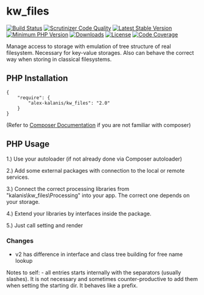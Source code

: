 # kw_files

[![Build Status](https://travis-ci.org/alex-kalanis/kw_files.svg?branch=master)](https://travis-ci.org/alex-kalanis/kw_files)
[![Scrutinizer Code Quality](https://scrutinizer-ci.com/g/alex-kalanis/kw_files/badges/quality-score.png?b=master)](https://scrutinizer-ci.com/g/alex-kalanis/kw_files/?branch=master)
[![Latest Stable Version](https://poser.pugx.org/alex-kalanis/kw_files/v/stable.svg?v=1)](https://packagist.org/packages/alex-kalanis/kw_files)
[![Minimum PHP Version](https://img.shields.io/badge/php-%3E%3D%207.3-8892BF.svg)](https://php.net/)
[![Downloads](https://img.shields.io/packagist/dt/alex-kalanis/kw_files.svg?v1)](https://packagist.org/packages/alex-kalanis/kw_files)
[![License](https://poser.pugx.org/alex-kalanis/kw_files/license.svg?v=1)](https://packagist.org/packages/alex-kalanis/kw_files)
[![Code Coverage](https://scrutinizer-ci.com/g/alex-kalanis/kw_files/badges/coverage.png?b=master&v=1)](https://scrutinizer-ci.com/g/alex-kalanis/kw_files/?branch=master)

Manage access to storage with emulation of tree structure of real filesystem.
Necessary for key-value storages. Also can behave the correct way when storing
in classical filesystems.

## PHP Installation

```
{
    "require": {
        "alex-kalanis/kw_files": "2.0"
    }
}
```

(Refer to [Composer Documentation](https://github.com/composer/composer/blob/master/doc/00-intro.md#introduction) if you are not
familiar with composer)


## PHP Usage

1.) Use your autoloader (if not already done via Composer autoloader)

2.) Add some external packages with connection to the local or remote services.

3.) Connect the correct processing libraries from "kalanis\kw_files\Processing" into your app. The correct one depends on your storage.

4.) Extend your libraries by interfaces inside the package.

5.) Just call setting and render


### Changes

- v2 has difference in interface and class tree building for free name lookup


Notes to self: - all entries starts internally with the separators (usually slashes). It is not necessary
and sometimes counter-productive to add them when setting the starting dir. It behaves like a prefix.
